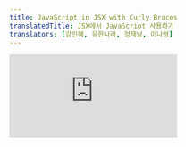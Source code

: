 ```yaml
---
title: JavaScript in JSX with Curly Braces
translatedTitle: JSX에서 JavaScript 사용하기
translators: [강민혜, 유한나라, 정재남, 이나령]
---
```


<iframe 
  style={{aspectRatio: 1.7778, width: '100%'}} 
  src="https://www.youtube.com/embed/playlist?list=PLjQV3hketAJkh6BEl0n4PDS_2fBd0cS9v&index=10"
  title="YouTube video player" 
  frameBorder="0" 
/>

<Intro>

JSX lets you write HTML-like markup inside a JavaScript file, keeping rendering logic and content in the same place. Sometimes you will want to add a little JavaScript logic or reference a dynamic property inside that markup. In this situation, you can use curly braces in your JSX to open a window to JavaScript.
<Trans>JSX를 사용하면 JavaScript 파일 내에 HTML과 유사한 마크업을 작성하여 렌더링 로직과 콘텐츠를 같은 위치에 유지할 수 있습니다. 때로는 마크업 안에 약간의 JavaScript 로직을 추가하거나 동적 프로퍼티를 참조하고 싶을 때가 있습니다. 이 경우 JSX에서 중괄호를 사용하여 JavaScript로 창을 열 수 있습니다.</Trans>

</Intro>

<YouWillLearn>

* How to pass strings with quotes
* How to reference a JavaScript variable inside JSX with curly braces
* How to call a JavaScript function inside JSX with curly braces
* How to use a JavaScript object inside JSX with curly braces

<TransBlock>
- 따옴표로 문자열을 전달하는 방법
- 중괄호를 사용하여 JSX 내에서 JavaScript 변수를 참조하는 방법
- 중괄호를 사용하여 JSX 내에서 JavaScript 함수를 호출하는 방법
- 중괄호를 사용하여 JSX 내에서 JavaScript 객체를 사용하는 방법
</TransBlock>

</YouWillLearn>

## Passing strings with quotes<Trans>따옴표로 문자열 전달하기</Trans> {/*passing-strings-with-quotes*/}

When you want to pass a string attribute to JSX, you put it in single or double quotes:
<Trans>JSX에 문자열 속성을 전달하려면, 작은따옴표 또는 큰따옴표로 묶습니다:</Trans>

<Sandpack>

```js
export default function Avatar() {
  return (
    <img
      className="avatar"
      src="https://i.imgur.com/7vQD0fPs.jpg"
      alt="Gregorio Y. Zara"
    />
  );
}
```

```css
.avatar { border-radius: 50%; height: 90px; }
```

</Sandpack>

Here, `"https://i.imgur.com/7vQD0fPs.jpg"` and `"Gregorio Y. Zara"` are being passed as strings.
<Trans>여기서 `"https://i.imgur.com/7vQD0fPs.jpg"` 및 `"Gregorio Y. Zara"`는 문자열로 전달됩니다.</Trans>

But what if you want to dynamically specify the `src` or `alt` text? You could **use a value from JavaScript by replacing `"` and `"` with `{` and `}`**:
<Trans>하지만 `src` 또는 `alt` 를 동적으로 지정하려면 어떻게 해야 할까요? `"` 및 `"`를 `{` 및 `}`로 대체하여 JavaScript의 값을 사용할 수 있습니다:</Trans>

<Sandpack>

```js
export default function Avatar() {
  const avatar = 'https://i.imgur.com/7vQD0fPs.jpg';
  const description = 'Gregorio Y. Zara';
  return (
    <img
      className="avatar"
      src={avatar}
      alt={description}
    />
  );
}
```

```css
.avatar { border-radius: 50%; height: 90px; }
```

</Sandpack>

Notice the difference between `className="avatar"`, which specifies an `"avatar"` CSS class name that makes the image round, and `src={avatar}` that reads the value of the JavaScript variable called `avatar`. That's because curly braces let you work with JavaScript right there in your markup!
<Trans>이미지를 둥글게 만들어주는 `"avatar"` CSS 클래스명 `className="avatar"`와 아바타라는 JavaScript 변수의 값을 읽는 `src={avatar}`의 차이점에 주목하세요. 중괄호를 사용하면 마크업에서 바로 JavaScript로 작업할 수 있기 때문입니다!</Trans>

## Using curly braces: A window into the JavaScript world<Trans>중괄호 사용하기: JavaScript 세계를 들여다보는 창</Trans> {/*using-curly-braces-a-window-into-the-javascript-world*/}

JSX is a special way of writing JavaScript. That means it’s possible to use JavaScript inside it—with curly braces `{ }`. The example below first declares a name for the scientist, `name`, then embeds it with curly braces inside the `<h1>`:
<Trans>JSX는 JavaScript를 작성하는 특별한 방법입니다. 그것은 즉,  중괄호 `{ }` 안에서 JavaScript를 사용할 수 있다는 의미입니다. 아래 예시에서는 먼저 과학자의 이름인 `name` 을 선언한 다음 `<h1>`안에 중괄호와 함께 포함시켰습니다:</Trans>

<Sandpack>

```js
export default function TodoList() {
  const name = 'Gregorio Y. Zara';
  return (
    <h1>{name}'s To Do List</h1>
  );
}
```

</Sandpack>

Try changing the `name`'s value from `'Gregorio Y. Zara'` to `'Hedy Lamarr'`. See how the list title changes?
<Trans>`name` 값을 `'Gregorio Y. Zara'` 에서 `'Hedy Lamarr'`로 변경해 보세요. 투두리스트의 제목이 어떻게 바뀌는지 보셨나요?</Trans>

Any JavaScript expression will work between curly braces, including function calls like `formatDate()`:
<Trans>중괄호 사이에는 `formatDate()`와 같은 함수 호출을 포함하여 모든 JavaScript 표현식이 작동합니다:</Trans>

<Sandpack>

```js
const today = new Date();

function formatDate(date) {
  return new Intl.DateTimeFormat(
    'en-US',
    { weekday: 'long' }
  ).format(date);
}

export default function TodoList() {
  return (
    <h1>To Do List for {formatDate(today)}</h1>
  );
}
```

</Sandpack>

### Where to use curly braces<Trans>중괄호 사용 위치</Trans> {/*where-to-use-curly-braces*/}

You can only use curly braces in two ways inside JSX:
<Trans>JSX 내부에서는 중괄호를 두 가지 방법으로만 사용할 수 있습니다:</Trans>

1. **As text** directly inside a JSX tag: `<h1>{name}'s To Do List</h1>` works, but `<{tag}>Gregorio Y. Zara's To Do List</{tag}>`  will not.
2. **As attributes** immediately following the `=` sign: `src={avatar}` will read the `avatar` variable, but `src="{avatar}"` will pass the string `"{avatar}"`.

<TransBlock>
- 1. JSX 태그 안에 직접 **텍스트**로 사용: `<h1>{name}'s To Do List</h1>` 는 작동하지만 `<{tag}>Gregorio Y. Zara's To Do List</{tag}>` 는 작동하지 않습니다.
- 2. `=`기호 바로 뒤에 오는 **속성**: `src={avatar}`는 아바타 변수를 읽지만, `src="{avatar}"`는 문자열 `"{avatar}"`를 전달합니다.
</TransBlock>

## Using "double curlies": CSS and other objects in JSX<Trans>“이중 중괄호" 사용: JSX 내에서의 CSS 및 다른 객체</Trans> {/*using-double-curlies-css-and-other-objects-in-jsx*/}

In addition to strings, numbers, and other JavaScript expressions, you can even pass objects in JSX. Objects are also denoted with curly braces, like `{ name: "Hedy Lamarr", inventions: 5 }`. Therefore, to pass a JS object in JSX, you must wrap the object in another pair of curly braces: `person={{ name: "Hedy Lamarr", inventions: 5 }}`.
<Trans>문자열, 숫자 및 기타 JavaScript 표현식 외에도 JSX로 객체를 전달할 수도 있습니다. 객체는 중괄호로 표시할 수도 있습니다(예: `{ name: "Hedy Lamarr", inventions: 5 }`. 따라서 JSX에서 JS 객체를 전달하려면 다른 중괄호 쌍으로 객체를 감싸야 합니다. `(person={{ name: "Hedy Lamarr", inventions: 5 }}`</Trans>

You may see this with inline CSS styles in JSX. React does not require you to use inline styles (CSS classes work great for most cases). But when you need an inline style, you pass an object to the `style` attribute:
<Trans>JSX의 인라인 CSS 스타일에서 이것을 볼 수 있습니다. React에서는 인라인 스타일을 사용할 필요가 없습니다(대부분의 경우 CSS 클래스가 잘 작동합니다). 하지만 인라인 스타일이 필요한 경우 `style` 어트리뷰트에 객체를 전달합니다:</Trans>

<Sandpack>

```js
export default function TodoList() {
  return (
    <ul style={{
      backgroundColor: 'black',
      color: 'pink'
    }}>
      <li>Improve the videophone</li>
      <li>Prepare aeronautics lectures</li>
      <li>Work on the alcohol-fuelled engine</li>
    </ul>
  );
}
```

```css
body { padding: 0; margin: 0 }
ul { padding: 20px 20px 20px 40px; margin: 0; }
```

</Sandpack>

Try changing the values of `backgroundColor` and `color`.
<Trans>`backgroundColor` 와 `color` 의 값을 바꿔보세요.</Trans>

You can really see the JavaScript object inside the curly braces when you write it like this:
<Trans>이렇게 작성하면 중괄호 안에 JavaScript 객체가 실제로 보이는 것을 확인할 수 있습니다:</Trans>

```js {2-5}
<ul style={
  {
    backgroundColor: 'black',
    color: 'pink'
  }
}>
```

The next time you see `{{` and `}}` in JSX, know that it's nothing more than an object inside the JSX curlies!
<Trans>다음에 JSX에서 `{{` 와 `}}`를 볼 때, 이는 JSX 중괄호 내부의 객체일 뿐이라는 점을 기억하세요!</Trans>

<Pitfall>

Inline `style` properties are written in camelCase. For example, HTML `<ul style="background-color: black">` would be written as `<ul style={{ backgroundColor: 'black' }}>`  in your component.
<Trans>인라인 `style` 프로퍼티는 카멜케이스로 작성됩니다. 예를 들어, HTML `<ul style="background-color: black">`은 컴포넌트에서 `<ul style={{ backgroundColor: 'black' }}>`으로 작성됩니다.</Trans>

</Pitfall>

## More fun with JavaScript objects and curly braces<Trans>JavaScript 객체와 중괄호로 더 재미있게 즐기기</Trans> {/*more-fun-with-javascript-objects-and-curly-braces*/}

You can move several expressions into one object, and reference them in your JSX inside curly braces:
<Trans>여러 표현식을 하나의 객체로 이동하여 중괄호 안에 있는 JSX에서 참조할 수 있습니다:</Trans>

<Sandpack>

```js
const person = {
  name: 'Gregorio Y. Zara',
  theme: {
    backgroundColor: 'black',
    color: 'pink'
  }
};

export default function TodoList() {
  return (
    <div style={person.theme}>
      <h1>{person.name}'s Todos</h1>
      <img
        className="avatar"
        src="https://i.imgur.com/7vQD0fPs.jpg"
        alt="Gregorio Y. Zara"
      />
      <ul>
        <li>Improve the videophone</li>
        <li>Prepare aeronautics lectures</li>
        <li>Work on the alcohol-fuelled engine</li>
      </ul>
    </div>
  );
}
```

```css
body { padding: 0; margin: 0 }
body > div > div { padding: 20px; }
.avatar { border-radius: 50%; height: 90px; }
```

</Sandpack>

In this example, the `person` JavaScript object contains a `name` string and a `theme` object:
<Trans>이 예제에서 `person` JavaScript 객체에는 `name` 문자열과 `theme` 객체가 포함되어 있습니다:</Trans>

```js
const person = {
  name: 'Gregorio Y. Zara',
  theme: {
    backgroundColor: 'black',
    color: 'pink'
  }
};
```

The component can use these values from `person` like so:
<Trans>컴포넌트는 다음과 같이 `person`의 값을 사용할 수 있습니다:</Trans>

```js
<div style={person.theme}>
  <h1>{person.name}'s Todos</h1>
```

JSX is very minimal as a templating language because it lets you organize data and logic using JavaScript.
<Trans>JSX는 JavaScript를 사용하여 데이터와 로직을 구성할 수 있기 때문에 템플릿 언어로서 매우 최소한의 기능을 제공합니다.</Trans>

<Recap>

Now you know almost everything about JSX:
<Trans>이제 JSX에 대한 거의 모든 것을 알게 되었습니다:</Trans>

* JSX attributes inside quotes are passed as strings.
* Curly braces let you bring JavaScript logic and variables into your markup.
* They work inside the JSX tag content or immediately after `=` in attributes.
* `{{` and `}}` is not special syntax: it's a JavaScript object tucked inside JSX curly braces.

<TransBlock>
- 따옴표 안의 JSX 속성은 문자열로 전달됩니다.
- 중괄호를 사용하면 JavaScript 로직과 변수를 마크업으로 가져올 수 있습니다.
- 중괄호는 JSX 태그 콘텐츠 내부 또는 속성의 `=` 바로 뒤에서 작동합니다.
- `{{` 와 `}}` 는 특별한 구문이 아니라 JSX 중괄호 안에 들어 있는 JavaScript 객체입니다.
</TransBlock>

</Recap>

<Challenges>

#### Fix the mistake<Trans>실수를 고쳐보세요</Trans> {/*fix-the-mistake*/}

This code crashes with an error saying `Objects are not valid as a React child`:
<Trans>이 코드는 `객체는 React 자식으로 유효하지 않음` 이라는 오류와 함께 깨집니다:</Trans>
<Sandpack>

```js
const person = {
  name: 'Gregorio Y. Zara',
  theme: {
    backgroundColor: 'black',
    color: 'pink'
  }
};

export default function TodoList() {
  return (
    <div style={person.theme}>
      <h1>{person}'s Todos</h1>
      <img
        className="avatar"
        src="https://i.imgur.com/7vQD0fPs.jpg"
        alt="Gregorio Y. Zara"
      />
      <ul>
        <li>Improve the videophone</li>
        <li>Prepare aeronautics lectures</li>
        <li>Work on the alcohol-fuelled engine</li>
      </ul>
    </div>
  );
}
```

```css
body { padding: 0; margin: 0 }
body > div > div { padding: 20px; }
.avatar { border-radius: 50%; height: 90px; }
```

</Sandpack>

Can you find the problem?
<Trans>문제를 찾을 수 있나요?</Trans>

<Hint>
Look for what's inside the curly braces. Are we putting the right thing there?
<Trans>중괄호 안에 무엇이 있는지 확인하세요. 올바른 것을 넣었나요?</Trans>
</Hint>

<Solution>

This is happening because this example renders *an object itself* into the markup rather than a string: `<h1>{person}'s Todos</h1>` is trying to render the entire `person` object! Including raw objects as text content throws an error because React doesn't know how you want to display them.
<Trans>이 예제에서는 문자열이 아닌 *객체 자체*를 마크업으로 렌더링하기 때문에 이런 일이 발생합니다: `<h1>{person}의 Todos/<h1>`는 전체 `person` 객체를 렌더링하려고 합니다! 원시 객체를 텍스트 콘텐츠로 포함하면 React가 객체를 어떻게 표시할지 모르기 때문에 오류가 발생합니다.</Trans>

To fix it, replace `<h1>{person}'s Todos</h1>` with `<h1>{person.name}'s Todos</h1>`:
<Trans>이 문제를 해결하려면 `<h1>{person}의 Todos</h1>`를 `<h1>{person.name}의 Todos</h1>`로 바꾸세요:</Trans>
<Sandpack>

```js
const person = {
  name: 'Gregorio Y. Zara',
  theme: {
    backgroundColor: 'black',
    color: 'pink'
  }
};

export default function TodoList() {
  return (
    <div style={person.theme}>
      <h1>{person.name}'s Todos</h1>
      <img
        className="avatar"
        src="https://i.imgur.com/7vQD0fPs.jpg"
        alt="Gregorio Y. Zara"
      />
      <ul>
        <li>Improve the videophone</li>
        <li>Prepare aeronautics lectures</li>
        <li>Work on the alcohol-fuelled engine</li>
      </ul>
    </div>
  );
}
```

```css
body { padding: 0; margin: 0 }
body > div > div { padding: 20px; }
.avatar { border-radius: 50%; height: 90px; }
```

</Sandpack>

</Solution>

#### Extract information into an object<Trans>정보를 객체로 추출하세요</Trans> {/*extract-information-into-an-object*/}

Extract the image URL into the `person` object.
<Trans>이미지 URL을 `person` 객체로 추출하세요.</Trans>

<Sandpack>

```js
const person = {
  name: 'Gregorio Y. Zara',
  theme: {
    backgroundColor: 'black',
    color: 'pink'
  }
};

export default function TodoList() {
  return (
    <div style={person.theme}>
      <h1>{person.name}'s Todos</h1>
      <img
        className="avatar"
        src="https://i.imgur.com/7vQD0fPs.jpg"
        alt="Gregorio Y. Zara"
      />
      <ul>
        <li>Improve the videophone</li>
        <li>Prepare aeronautics lectures</li>
        <li>Work on the alcohol-fuelled engine</li>
      </ul>
    </div>
  );
}
```

```css
body { padding: 0; margin: 0 }
body > div > div { padding: 20px; }
.avatar { border-radius: 50%; height: 90px; }
```

</Sandpack>

<Solution>

Move the image URL into a property called `person.imageUrl` and read it from the `<img>` tag using the curlies:
<Trans>이미지 URL을 `person.imageUrl`이라는 속성으로 이동하고 중괄호를 사용하여 `<img>` 태그에서 읽습니다:</Trans>

<Sandpack>

```js
const person = {
  name: 'Gregorio Y. Zara',
  imageUrl: "https://i.imgur.com/7vQD0fPs.jpg",
  theme: {
    backgroundColor: 'black',
    color: 'pink'
  }
};

export default function TodoList() {
  return (
    <div style={person.theme}>
      <h1>{person.name}'s Todos</h1>
      <img
        className="avatar"
        src={person.imageUrl}
        alt="Gregorio Y. Zara"
      />
      <ul>
        <li>Improve the videophone</li>
        <li>Prepare aeronautics lectures</li>
        <li>Work on the alcohol-fuelled engine</li>
      </ul>
    </div>
  );
}
```

```css
body { padding: 0; margin: 0 }
body > div > div { padding: 20px; }
.avatar { border-radius: 50%; height: 90px; }
```

</Sandpack>

</Solution>

#### Write an expression inside JSX curly braces<Trans>JSX 중괄호 안에 표현식을 작성하세요</Trans> {/*write-an-expression-inside-jsx-curly-braces*/}

In the object below, the full image URL is split into four parts: base URL, `imageId`, `imageSize`, and file extension.
<Trans>아래 객체에서 전체 이미지 URL은 기본 URL,  `imageId`, `imageSize` 및 파일 확장자의 네 부분으로 나뉩니다.</Trans>

We want the image URL to combine these attributes together: base URL (always `'https://i.imgur.com/'`), `imageId` (`'7vQD0fP'`), `imageSize` (`'s'`), and file extension (always `'.jpg'`). However, something is wrong with how the `<img>` tag specifies its `src`.
<Trans>이미지 URL에 기본 URL(항상 `'https://i.imgur.com/'`), `imageId`('`7vQD0fP'`), `imageSize`(`'s'`), 파일 확장자(항상 `'.jpg'`)의 속성이 결합되기를 원합니다. 하지만 `<img>` 태그의 `src` 지정 방식에 문제가 있습니다.</Trans>

Can you fix it?
<Trans>고칠 수 있나요?</Trans>

<Sandpack>

```js

const baseUrl = 'https://i.imgur.com/';
const person = {
  name: 'Gregorio Y. Zara',
  imageId: '7vQD0fP',
  imageSize: 's',
  theme: {
    backgroundColor: 'black',
    color: 'pink'
  }
};

export default function TodoList() {
  return (
    <div style={person.theme}>
      <h1>{person.name}'s Todos</h1>
      <img
        className="avatar"
        src="{baseUrl}{person.imageId}{person.imageSize}.jpg"
        alt={person.name}
      />
      <ul>
        <li>Improve the videophone</li>
        <li>Prepare aeronautics lectures</li>
        <li>Work on the alcohol-fuelled engine</li>
      </ul>
    </div>
  );
}
```

```css
body { padding: 0; margin: 0 }
body > div > div { padding: 20px; }
.avatar { border-radius: 50%; }
```

</Sandpack>

To check that your fix worked, try changing the value of `imageSize` to `'b'`. The image should resize after your edit.
<Trans>수정이 제대로 되었는지 확인하려면 `imageSize`의 값을 `'b'`로 변경해 보세요. 수정 후 이미지 크기가 조정되어야 합니다.</Trans>

<Solution>

You can write it as `src={baseUrl + person.imageId + person.imageSize + '.jpg'}`.
<Trans>`src={baseUrl + person.imageId + person.imageSize + '.jpg'}`로 작성할 수 있습니다.</Trans>

1. `{` opens the JavaScript expression
2. `baseUrl + person.imageId + person.imageSize + '.jpg'` produces the correct URL string
3. `}` closes the JavaScript expression

<TransBlock>
  1. `{`는 JavaScript 표현식을 엽니다.
  2. '`baseUrl + person.imageId + person.imageSize + '.jpg'`는 올바른 URL 문자열을 생성합니다.
  3. `}`는 JavaScript 표현식을 닫습니다.
</TransBlock>

<Sandpack>

```js
const baseUrl = 'https://i.imgur.com/';
const person = {
  name: 'Gregorio Y. Zara',
  imageId: '7vQD0fP',
  imageSize: 's',
  theme: {
    backgroundColor: 'black',
    color: 'pink'
  }
};

export default function TodoList() {
  return (
    <div style={person.theme}>
      <h1>{person.name}'s Todos</h1>
      <img
        className="avatar"
        src={baseUrl + person.imageId + person.imageSize + '.jpg'}
        alt={person.name}
      />
      <ul>
        <li>Improve the videophone</li>
        <li>Prepare aeronautics lectures</li>
        <li>Work on the alcohol-fuelled engine</li>
      </ul>
    </div>
  );
}
```

```css
body { padding: 0; margin: 0 }
body > div > div { padding: 20px; }
.avatar { border-radius: 50%; }
```

</Sandpack>

You can also move this expression into a separate function like `getImageUrl` below:
<Trans>이 표현식을 아래의 `getImageUrl`과 같은 별도의 함수로 옮길 수도 있습니다:</Trans>

<Sandpack>

```js App.js
import { getImageUrl } from './utils.js'

const person = {
  name: 'Gregorio Y. Zara',
  imageId: '7vQD0fP',
  imageSize: 's',
  theme: {
    backgroundColor: 'black',
    color: 'pink'
  }
};

export default function TodoList() {
  return (
    <div style={person.theme}>
      <h1>{person.name}'s Todos</h1>
      <img
        className="avatar"
        src={getImageUrl(person)}
        alt={person.name}
      />
      <ul>
        <li>Improve the videophone</li>
        <li>Prepare aeronautics lectures</li>
        <li>Work on the alcohol-fuelled engine</li>
      </ul>
    </div>
  );
}
```

```js utils.js
export function getImageUrl(person) {
  return (
    'https://i.imgur.com/' +
    person.imageId +
    person.imageSize +
    '.jpg'
  );
}
```

```css
body { padding: 0; margin: 0 }
body > div > div { padding: 20px; }
.avatar { border-radius: 50%; }
```

</Sandpack>

Variables and functions can help you keep the markup simple!
<Trans>변수와 함수를 사용하면 마크업을 간단하게 만들 수 있습니다!</Trans>

</Solution>

</Challenges>
